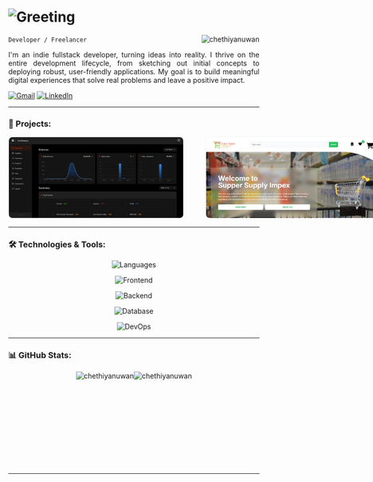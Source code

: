 # <img src="https://readme-typing-svg.demolab.com?font=Teko&weight=600&size=40&pause=2000&color=7900F7&vCenter=true&width=435&lines=Hi+There+%F0%9F%99%8C;I'm+Chethiya+Nuwan%F0%9F%A4%A0" alt="Greeting"/>

<code>Developer / Freelancer</code>
<img src="https://komarev.com/ghpvc/?username=chethiyanuwan&label=Profile%20views&color=0e75b6&style=flat" alt="chethiyanuwan" align="right" />

<p align="justify">
I'm an indie fullstack developer, turning ideas into reality. I thrive on the entire development lifecycle, from sketching out initial concepts to deploying robust, user-friendly applications. My goal is to build meaningful digital experiences that solve real problems and leave a positive impact.
</p>

<p align="left">
    <a href="mailto:chethiya.code@gmail.com" target="_blank"><img src="https://img.shields.io/badge/Email-red?style=for-the-badge&logo=gmail&logoColor=f5f5f5" alt="Gmail" /></a>
    <a href="https://www.linkedin.com/in/chethiyahitihamu/" target="_blank"><img src="https://img.shields.io/badge/LinkedIn-0e75b6?style=for-the-badge&logo=linkedin" alt="LinkedIn" /></a>
</p>
   
---

### 💼 Projects:

<p align="left" style="display:flex; gap:20px; overflow:auto; width: max-content">
  <a href="https://asenterprise.site" target="_blank" name="asenterprise" style="text-decoration:none">
    <img style="width: 350px; border: 1px solid #f5f5f5; border-radius: 8px; text-decoration:none" src="./images/projects/tyre-sales-admin.png" alt="Tyre Sales Admin" 
        title="Tyre Sales Admin
-> a sales admin web app">
  </a>
    &nbsp;
  <a href="https://ssimpex.stencoitsolutions.com" target="_blank" name="ssimpex" style="text-decoration:none">
    <img style="width: 350px; border: 1px solid #f5f5f5; border-radius: 8px" width="350px" src="./images/projects/super-supply-impex.png" alt="Super Supply Impex" 
    title="Super Supply Impex
-> an e-commerce web app">
  </a>
</p>

---

### 🛠️ Technologies & Tools:

<p>
    <p align="center"><img height="42" src="https://go-skill-icons.vercel.app/api/icons?theme=dark&i=c,cpp,cs,java,py,bash" alt="Languages"/></p>
    <p align="center"><img height="42" src="https://go-skill-icons.vercel.app/api/icons?theme=dark&i=html,css,js,ts,angular,react,next,redux,tailwind,php,bootstrap,flutter,reactnative" alt="Frontend"/></p>
    <p align="center"><img height="42" src="https://go-skill-icons.vercel.app/api/icons?theme=dark&i=bun,nodejs,spring,net,hono,express,prisma,mongoose" alt="Backend"/></p>
    <p align="center"><img height="42" src="https://go-skill-icons.vercel.app/api/icons?theme=dark&i=oracle,mysql,postgresql,sqlserver,mongodb" alt="Database"/></p>
    <p align="center"><img height="42" src="https://go-skill-icons.vercel.app/api/icons?theme=dark&i=docker,aws,azure,heroku,supabase,firebase,git,bitbucket" alt="DevOps"/></p>
</p>

---

### 📊 GitHub Stats:

<p align="center" style="display:flex; justify-content:center; flex-wrap:wrap">
<!--     <img height="190px" src="https://streak-stats.demolab.com?user=chethiyanuwan&hide_border=true" alt="GitHub Streak" /><br/> -->
    <img height="190px" src="https://github-readme-stats.vercel.app/api?username=chethiyanuwan&show_icons=true&locale=en&theme=gruvbox&hide_border=true&rank_icon=github" alt="chethiyanuwan" />
    <img height="190px" src="https://github-readme-stats.vercel.app/api/top-langs?username=chethiyanuwan&show_icons=true&locale=en&layout=compact&theme=gruvbox&hide_border=true" alt="chethiyanuwan" />
</p>

---


<!-- <details>
<summary><h3>👨‍💻 My Coding Journey<h3></summary>
</details> -->
